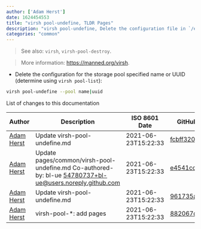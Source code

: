 ```yaml
---
author: ['Adam Herst']
date: 1624454553
title: "virsh pool-undefine, TLDR Pages"
description: "virsh pool-undefine, Delete the configuration file in `/etc/libvirt/storage` for a stopped virtual machine storage pool."
categories: "common"
---
```

> See also: `virsh`, `virsh-pool-destroy`.

> More information: <https://manned.org/virsh>.

- Delete the configuration for the storage pool specified name or UUID (determine using `virsh pool-list`):

```bash
virsh pool-undefine --pool name|uuid
```
List of changes to this documentation


Author | Description | ISO 8601 Date | GitHub link
------|-----|-----|-----
[Adam Herst](mailto:adamherst@adamherst.com) | Update virsh-pool-undefine.md | 2021-06-23T15:22:33 | [fcbff320aeeb](https://github.com/tldr-pages/tldr/commit/fcbff320aeeb6490a659599c305e075eb50b23e6)
[Adam Herst](mailto:adamherst@adamherst.com) | Update pages/common/virsh-pool-undefine.md Co-authored-by: bl-ue <54780737+bl-ue@users.noreply.github.com> | 2021-06-23T15:22:33 | [e4541ccecca4](https://github.com/tldr-pages/tldr/commit/e4541ccecca4c6f8aadc6a4b0812511b3257f883)
[Adam Herst](mailto:adamherst@adamherst.com) | Update virsh-pool-undefine.md | 2021-06-23T15:22:33 | [961735abe13e](https://github.com/tldr-pages/tldr/commit/961735abe13e6cb6f3f8317698cf2b07c2b35951)
[Adam Herst](mailto:adamherst@adamherst.com) | virsh-pool-*: add pages | 2021-06-23T15:22:33 | [882067d933b3](https://github.com/tldr-pages/tldr/commit/882067d933b3bdedb1e9729d1c4743c2e56581f3)

